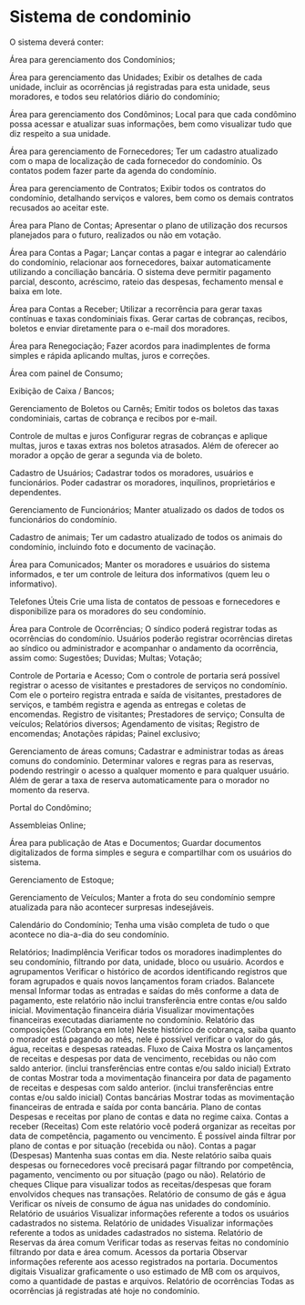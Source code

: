 # Sistema de condominio

O sistema deverá conter:

Área para gerenciamento dos Condomínios;

Área para gerenciamento das Unidades;
    Exibir os detalhes de cada unidade, incluir as ocorrências já registradas para esta unidade, seus moradores, e todos seu relatórios diário do condomínio;

Área para gerenciamento dos Condôminos;
    Local para que cada condômino possa acessar e atualizar suas informações, bem como visualizar tudo que diz respeito a sua unidade.

Área para gerenciamento de Fornecedores;
    Ter um cadastro atualizado com o mapa de localização de cada fornecedor do condomínio. Os contatos podem fazer parte da agenda do condomínio.

Área para gerenciamento de Contratos;
    Exibir todos os contratos do condomínio, detalhando serviços e valores, bem como os demais contratos recusados ao aceitar este.

Área para Plano de Contas;
    Apresentar o plano de utilização dos recursos planejados para o futuro, realizados ou não em votação.

Área para Contas a Pagar;
    Lançar contas a pagar e integrar ao calendário do condomínio, relacionar aos fornecedores, baixar automaticamente utilizando a conciliação bancária. O sistema deve permitir pagamento parcial, desconto, acréscimo, rateio das despesas, fechamento mensal e baixa em lote.

Área para Contas a Receber;
    Utilizar a recorrência para gerar taxas contínuas e taxas condominiais fixas. Gerar cartas de cobranças, recibos, boletos e enviar diretamente para o e-mail dos moradores.

Área para Renegociação; 
    Fazer acordos para inadimplentes de forma simples e rápida aplicando multas, juros e correções.

Área com painel de Consumo;

Exibição de Caixa / Bancos;

Gerenciamento de Boletos ou Carnês;
    Emitir todos os boletos das taxas condominiais, cartas de cobrança e recibos por e-mail.

Controle de multas e juros 
    Configurar regras de cobranças e aplique multas, juros e taxas extras nos boletos atrasados. Além de oferecer ao morador a opção de gerar a segunda via de boleto.

Cadastro de Usuários;
    Cadastrar todos os moradores, usuários e funcionários. Poder cadastrar os moradores, inquilinos, proprietários e dependentes.

Gerenciamento de Funcionários;
    Manter atualizado os dados de todos os funcionários do condomínio.

Cadastro de animais;
    Ter um cadastro atualizado de todos os animais do condomínio, incluindo foto e documento de vacinação.

Área para Comunicados;
    Manter os moradores e usuários do sistema informados, e ter um controle de leitura dos informativos (quem leu o informativo).

Telefones Úteis
    Crie uma lista de contatos de pessoas e fornecedores e disponibilize para os moradores do seu condomínio.

Área para Controle de Ocorrências;
    O síndico poderá registrar todas as ocorrências do condomínio. Usuários poderão registrar ocorrências diretas ao síndico ou administrador e acompanhar o andamento da ocorrência, assim como:
     Sugestões;
     Duvidas;
     Multas;
     Votação;

Controle de Portaria e Acesso;
    Com o controle de portaria será possível registrar o acesso de visitantes e prestadores de serviços no condomínio. Com ele o porteiro registra entrada e saída de visitantes, prestadores de serviços, e também registra e agenda as entregas e coletas de encomendas.
    Registro de visitantes;
    Prestadores de serviço;
    Consulta de veículos;
    Relatórios diversos;
    Agendamento de visitas;
    Registro de encomendas;
    Anotações rápidas;
    Painel exclusivo;

Gerenciamento de áreas comuns;
    Cadastrar e administrar todas as áreas comuns do condomínio. Determinar valores e regras para as reservas, podendo restringir o acesso a qualquer momento e para qualquer usuário. Além de gerar a taxa de reserva automaticamente para o morador no momento da reserva.

Portal do Condômino;

Assembleias Online;

Área para publicação de Atas e Documentos;
    Guardar documentos digitalizados de forma simples e segura e compartilhar com os usuários do sistema.

Gerenciamento de Estoque;

Gerenciamento de Veículos;
    Manter a frota do seu condomínio sempre atualizada para não acontecer surpresas indesejáveis.

Calendário do Condomínio;
    Tenha uma visão completa de tudo o que acontece no dia-a-dia do seu condomínio.

Relatórios;
     Inadimplência
          Verificar todos os moradores inadimplentes do seu condomínio, filtrando por data, unidade, bloco ou usuário.
    Acordos e agrupamentos
          Verificar o histórico de acordos identificando registros que foram agrupados e quais novos lançamentos foram criados.
    Balancete mensal
          Informar todas as entradas e saídas do mês conforme a data de pagamento, este relatório não inclui transferência entre contas e/ou saldo inicial.
    Movimentação financeira diária
          Visualizar movimentações financeiras executadas diariamente no condomínio.
    Relatório das composições (Cobrança em lote)
          Neste histórico de cobrança, saiba quanto o morador está pagando ao mês, nele é possível verificar o valor do gás, água, receitas e despesas rateadas.
    Fluxo de Caixa
          Mostra os lançamentos de receitas e despesas por data de vencimento, recebidas ou não com saldo anterior. (inclui transferências entre contas e/ou saldo inicial)
    Extrato de contas
          Mostrar toda a movimentação financeira por data de pagamento de receitas e despesas com saldo anterior. (inclui transferências entre contas e/ou saldo inicial)
    Contas bancárias
          Mostrar todas as movimentação financeiras de entrada e saída por conta bancária.
    Plano de contas
          Despesas e receitas por plano de contas e data no regime caixa.
    Contas a receber (Receitas)
          Com este relatório você poderá organizar as receitas por data de competência, pagamento ou vencimento. É possível ainda filtrar por plano de contas e por situação (recebida ou não).
    Contas a pagar (Despesas)
          Mantenha suas contas em dia. Neste relatório saiba quais despesas ou fornecedores você precisará pagar filtrando por competência, pagamento, vencimento ou por situação (pago ou não).
    Relatório de cheques
          Clique para visualizar todos as receitas/despesas que foram envolvidos cheques nas transações.
    Relatório de consumo de gás e água
          Verificar os níveis de consumo de água nas unidades do condomínio.
    Relatório de usuários
          Visualizar informações referente a todos os usuários cadastrados no sistema.
    Relatório de unidades
          Visualizar informações referente a todos as unidades cadastrados no sistema.
    Relatório de Reservas da área comum
          Verificar todas as reservas feitas no condomínio filtrando por data e área comum.
    Acessos da portaria
          Observar informações referente aos acesso registrados na portaria.
    Documentos digitais
          Visualizar graficamente o uso estimado de MB com os arquivos, como a quantidade de pastas e arquivos.
    Relatório de ocorrências
          Todas as ocorrências já registradas até hoje no condomínio.
